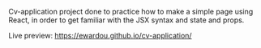 Cv-application project done to practice how to make a simple page using React, in order to get familiar with the JSX syntax and state and props.

Live preview: https://ewardou.github.io/cv-application/
